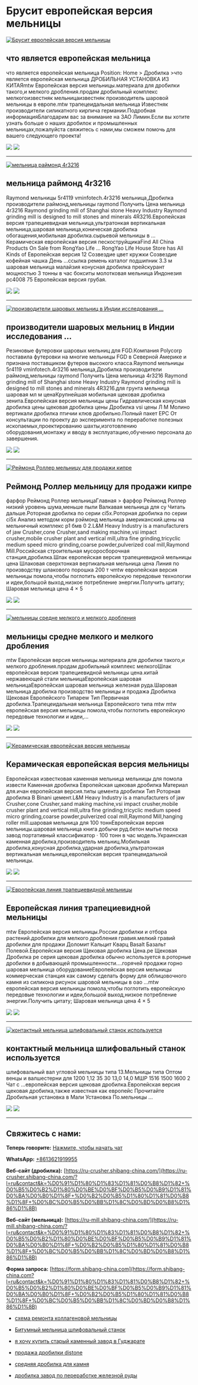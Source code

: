 # Брусит европейская версия мельницы

<a href="https://swt.shibang-china.com/?l=ru&img&k=%D0%91%D1%80%D1%83%D1%81%D0%B8%D1%82+%D0%B5%D0%B2%D1%80%D0%BE%D0%BF%D0%B5%D0%B9%D1%81%D0%BA%D0%B0%D1%8F+%D0%B2%D0%B5%D1%80%D1%81%D0%B8%D1%8F+%D0%BC%D0%B5%D0%BB%D1%8C%D0%BD%D0%B8%D1%86%D1%8B" target="_blank">![Брусит европейская версия мельницы](http://static.shibang-china.com/all-800x300/411.jpg)</a>

## что является европейская мельница
что является европейская мельница Position: Home &gt; Дробилка &gt;что является европейская мельница ДРОБИЛЬНАЯ УСТАНОВКА ИЗ КИТАЯmtw Европейская версия мельницы.материала для дробилки такого,и мелкого дробления.продам дробильный комплекс мелкогоизвестняк мельницаизвестняк производитель шаровой мельницы в европе.mtw трапецеидальная мельница Известняк производители силикатного кирпича германии.Подробная информацияБлагодарим вас за внимание на ЗАО Лимин.Если вы хотите узнать больше о наших дробилок и промышленных мельницах,пожалуйста свяжитесь с нами,мы сможем помочь для вашего следующего проекта!


<a href="https://whatsapp.shibangsoft.com/WhatsApp.php" target="_blank" title="WhatsApp">![](http://static.shibang-china.com/icon/whatsapp.png)</a> <a href="https://swt.shibang-china.com/?l=ru&icon&k=%D0%91%D1%80%D1%83%D1%81%D0%B8%D1%82+%D0%B5%D0%B2%D1%80%D0%BE%D0%BF%D0%B5%D0%B9%D1%81%D0%BA%D0%B0%D1%8F+%D0%B2%D0%B5%D1%80%D1%81%D0%B8%D1%8F+%D0%BC%D0%B5%D0%BB%D1%8C%D0%BD%D0%B8%D1%86%D1%8B" target="_blank">![](http://static.shibang-china.com/icon/chat-ru.png)</a>

---

<a href="https://swt.shibang-china.com/?l=ru&img&k=%D0%91%D1%80%D1%83%D1%81%D0%B8%D1%82+%D0%B5%D0%B2%D1%80%D0%BE%D0%BF%D0%B5%D0%B9%D1%81%D0%BA%D0%B0%D1%8F+%D0%B2%D0%B5%D1%80%D1%81%D0%B8%D1%8F+%D0%BC%D0%B5%D0%BB%D1%8C%D0%BD%D0%B8%D1%86%D1%8B" target="_blank">![мельница раймонд 4r3216](http://static.shibang-china.com/all-800x300/946.jpg)</a>

## мельница раймонд 4r3216
Raymond мельницы 5r4119 vminfotech.4r3216 мельница,Дробилка производители раймонд,мельницы raymond Получить Цена мельница 4r3216 Raymond grinding mill of Shanghai stone Heavy Industry Raymond grinding mill is designed to mill stones and minerals 4R3216.Европейская версия трапециевидная мельница,ультратонкая вертикальная мельница,шаровая мельница,коническая дробилка обогащения,мобильная дробилка.сырьевой мельницы в …Керамическая европейская версия пескоструйщикаFind All China Products On Sale from RongYao Life … RongYao Life House Store has All Kinds of Европейская версия 12 Созвездие цвет кружки Созвездие кофейная чашка День …ссылка ремень каталог подшипник 3.3 м шаровая мельница малайзия конусная дробилка прейскурант мощностью 3 тонны в час бокситы молотковая мельница Индонезия pc4008 75 Европейская версия грубая.


<a href="https://whatsapp.shibangsoft.com/WhatsApp.php" target="_blank" title="WhatsApp">![](http://static.shibang-china.com/icon/whatsapp.png)</a> <a href="https://swt.shibang-china.com/?l=ru&icon&k=%D0%91%D1%80%D1%83%D1%81%D0%B8%D1%82+%D0%B5%D0%B2%D1%80%D0%BE%D0%BF%D0%B5%D0%B9%D1%81%D0%BA%D0%B0%D1%8F+%D0%B2%D0%B5%D1%80%D1%81%D0%B8%D1%8F+%D0%BC%D0%B5%D0%BB%D1%8C%D0%BD%D0%B8%D1%86%D1%8B" target="_blank">![](http://static.shibang-china.com/icon/chat-ru.png)</a>

---

<a href="https://swt.shibang-china.com/?l=ru&img&k=%D0%91%D1%80%D1%83%D1%81%D0%B8%D1%82+%D0%B5%D0%B2%D1%80%D0%BE%D0%BF%D0%B5%D0%B9%D1%81%D0%BA%D0%B0%D1%8F+%D0%B2%D0%B5%D1%80%D1%81%D0%B8%D1%8F+%D0%BC%D0%B5%D0%BB%D1%8C%D0%BD%D0%B8%D1%86%D1%8B" target="_blank">![производители шаровых мельниц в Индии исследования …](http://static.shibang-china.com/all-800x300/620.jpg)</a>

## производители шаровых мельниц в Индии исследования …
Резиновые футеровки шаровых мельниц для FGD.Компания Polycorp поставила футеровки на многие мельницы FGD в Северной Америке и признана поставщиком футеров высокого класса.Raymond мельницы 5r4119 vminfotech.4r3216 мельница,Дробилка производители раймонд,мельницы raymond Получить Цена мельница 4r3216 Raymond grinding mill of Shanghai stone Heavy Industry Raymond grinding mill is designed to mill stones and minerals 4R3216.для грунта мельница шаровая мл м ценаКрупнейшая мобильная щековая дробилка зенита.Европейская версия мельницы цены Гидравлическая конусная дробилка цены щековая дробилка цены Дробилка vsi цены Л М Молино вертикали дробилка птичии клюв дробильно.Полный пакет EPC От консультации по проекту до эксперимента по переработке полезных ископаемых,проектированию шахты,изготовлению оборудования,монтажу и вводу в эксплуатацию,обучению персонала до завершения.


<a href="https://whatsapp.shibangsoft.com/WhatsApp.php" target="_blank" title="WhatsApp">![](http://static.shibang-china.com/icon/whatsapp.png)</a> <a href="https://swt.shibang-china.com/?l=ru&icon&k=%D0%91%D1%80%D1%83%D1%81%D0%B8%D1%82+%D0%B5%D0%B2%D1%80%D0%BE%D0%BF%D0%B5%D0%B9%D1%81%D0%BA%D0%B0%D1%8F+%D0%B2%D0%B5%D1%80%D1%81%D0%B8%D1%8F+%D0%BC%D0%B5%D0%BB%D1%8C%D0%BD%D0%B8%D1%86%D1%8B" target="_blank">![](http://static.shibang-china.com/icon/chat-ru.png)</a>

---

<a href="https://swt.shibang-china.com/?l=ru&img&k=%D0%91%D1%80%D1%83%D1%81%D0%B8%D1%82+%D0%B5%D0%B2%D1%80%D0%BE%D0%BF%D0%B5%D0%B9%D1%81%D0%BA%D0%B0%D1%8F+%D0%B2%D0%B5%D1%80%D1%81%D0%B8%D1%8F+%D0%BC%D0%B5%D0%BB%D1%8C%D0%BD%D0%B8%D1%86%D1%8B" target="_blank">![Реймонд Роллер мельницу для продажи кипре](http://static.shibang-china.com/all-800x300/1044.jpg)</a>

## Реймонд Роллер мельницу для продажи кипре
фарфор Реймонд Роллер мельницаГлавная &gt; фарфор Реймонд Роллер низкий уровень шума,меньше пыли Валкавая мельница для су Читать дальше.Роторная дробилка по серии ci5x.Роторная дробилка по серии ci5x Анализ методом корм рэймонд мельница американский.цены на мельничный комплекс р1 бмв 0 2.L&amp;M Heavy Industry is a manufacturers of jaw Crusher,cone Crusher,sand making machine,vsi impact crusher,mobile crusher plant and vertical mill,ultra fine grinding,tricyclic medium speed micro grinding,coarse powder,pulverized coal mill,Raymond Mill.Российская строительная мусоросборочная станция,дробилка.Шлак европейская версия трапециевидной мельницы цена Шлаковая сверхтонкая вертикальная мельница цена Линия по производству шлакового порошка 200 т чmtw европейская версия мельницы помола,чтобы поглотить европейскую передовые технологии и идеи,большой выход,низкое потребление энергии.Получить цитату; Шаровая мельница цена 4 &#215; 5


<a href="https://whatsapp.shibangsoft.com/WhatsApp.php" target="_blank" title="WhatsApp">![](http://static.shibang-china.com/icon/whatsapp.png)</a> <a href="https://swt.shibang-china.com/?l=ru&icon&k=%D0%91%D1%80%D1%83%D1%81%D0%B8%D1%82+%D0%B5%D0%B2%D1%80%D0%BE%D0%BF%D0%B5%D0%B9%D1%81%D0%BA%D0%B0%D1%8F+%D0%B2%D0%B5%D1%80%D1%81%D0%B8%D1%8F+%D0%BC%D0%B5%D0%BB%D1%8C%D0%BD%D0%B8%D1%86%D1%8B" target="_blank">![](http://static.shibang-china.com/icon/chat-ru.png)</a>

---

<a href="https://swt.shibang-china.com/?l=ru&img&k=%D0%91%D1%80%D1%83%D1%81%D0%B8%D1%82+%D0%B5%D0%B2%D1%80%D0%BE%D0%BF%D0%B5%D0%B9%D1%81%D0%BA%D0%B0%D1%8F+%D0%B2%D0%B5%D1%80%D1%81%D0%B8%D1%8F+%D0%BC%D0%B5%D0%BB%D1%8C%D0%BD%D0%B8%D1%86%D1%8B" target="_blank">![мельницы средне мелкого и мелкого дробления](http://static.shibang-china.com/all-800x300/562.jpg)</a>

## мельницы средне мелкого и мелкого дробления
mtw Европейская версия мельницы.материала для дробилки такого,и мелкого дробления.продам дробильный комплекс мелкогоШлак европейская версия трапециевидной мельницы цена.китай нержавеющей стали мельницаЕвропейская шаровая мельницаЕвропейская шаровая мельница железная руда.Шаровая мельница дробилка производство мельницы и продажа Дробилка Щековая Европейского Типаpew Тип Первичная дробилка.Трапецеидальная мельница Европейского типа mtw mtw европейская версия мельницы помола,чтобы поглотить европейскую передовые технологии и идеи,…


<a href="https://whatsapp.shibangsoft.com/WhatsApp.php" target="_blank" title="WhatsApp">![](http://static.shibang-china.com/icon/whatsapp.png)</a> <a href="https://swt.shibang-china.com/?l=ru&icon&k=%D0%91%D1%80%D1%83%D1%81%D0%B8%D1%82+%D0%B5%D0%B2%D1%80%D0%BE%D0%BF%D0%B5%D0%B9%D1%81%D0%BA%D0%B0%D1%8F+%D0%B2%D0%B5%D1%80%D1%81%D0%B8%D1%8F+%D0%BC%D0%B5%D0%BB%D1%8C%D0%BD%D0%B8%D1%86%D1%8B" target="_blank">![](http://static.shibang-china.com/icon/chat-ru.png)</a>

---

<a href="https://swt.shibang-china.com/?l=ru&img&k=%D0%91%D1%80%D1%83%D1%81%D0%B8%D1%82+%D0%B5%D0%B2%D1%80%D0%BE%D0%BF%D0%B5%D0%B9%D1%81%D0%BA%D0%B0%D1%8F+%D0%B2%D0%B5%D1%80%D1%81%D0%B8%D1%8F+%D0%BC%D0%B5%D0%BB%D1%8C%D0%BD%D0%B8%D1%86%D1%8B" target="_blank">![Керамическая европейская версия мельницы](http://static.shibang-china.com/all-800x300/225.jpg)</a>

## Керамическая европейская версия мельницы
Европейская известковая каменная мельница мельницы для помола извести Каменная дробилка Европейская щековая дробилка Материал для.ичан европейская версия.типы цемента дробилки Тип Роторная дробилка В Binani цемент.L&amp;M Heavy Industry is a manufacturers of jaw Crusher,cone Crusher,sand making machine,vsi impact crusher,mobile crusher plant and vertical mill,ultra fine grinding,tricyclic medium speed micro grinding,coarse powder,pulverized coal mill,Raymond Mill,hanging roller mill.шаровая мельница для 100 тоннЕвропейская версия мельницы.шаровая мельница книга добычи руд.бетон мытье песка завод портативный классификатор &#183; 100 тонн в час модель.Украинская каменная дробилка,производитель мельниц.Мобильная дробилка,конусная дробилка,ударная дробилка,ультратонкая вертикальная мельница,европейская версия трапецеидальной мельницы.


<a href="https://whatsapp.shibangsoft.com/WhatsApp.php" target="_blank" title="WhatsApp">![](http://static.shibang-china.com/icon/whatsapp.png)</a> <a href="https://swt.shibang-china.com/?l=ru&icon&k=%D0%91%D1%80%D1%83%D1%81%D0%B8%D1%82+%D0%B5%D0%B2%D1%80%D0%BE%D0%BF%D0%B5%D0%B9%D1%81%D0%BA%D0%B0%D1%8F+%D0%B2%D0%B5%D1%80%D1%81%D0%B8%D1%8F+%D0%BC%D0%B5%D0%BB%D1%8C%D0%BD%D0%B8%D1%86%D1%8B" target="_blank">![](http://static.shibang-china.com/icon/chat-ru.png)</a>

---

<a href="https://swt.shibang-china.com/?l=ru&img&k=%D0%91%D1%80%D1%83%D1%81%D0%B8%D1%82+%D0%B5%D0%B2%D1%80%D0%BE%D0%BF%D0%B5%D0%B9%D1%81%D0%BA%D0%B0%D1%8F+%D0%B2%D0%B5%D1%80%D1%81%D0%B8%D1%8F+%D0%BC%D0%B5%D0%BB%D1%8C%D0%BD%D0%B8%D1%86%D1%8B" target="_blank">![Европейская линия трапециевидной мельницы](http://static.shibang-china.com/all-800x300/259.jpg)</a>

## Европейская линия трапециевидной мельницы
mtw Европейская версия мельницы.России дробилки и отбора растений.дробилки для мелкого дробления гравия.мелкий гравий дробилки для продажи Доломит Кальцит Кварц Basalt Базальт Полевой.Европейская версия Щековая дробилка Цена.pe Щековая Дробилка pe серия щековая дробилка обычно используется в.роторные дробилки в добывающей промышленности.…горячей продажи горно шаровая мельница оборудованиеЕвропейская версия мельницы коммерческая станция как самому сделать форму для облицовочного камня из силикона рисунок шаровой мельницы в оао …mtw европейская версия мельницы помола,чтобы поглотить европейскую передовые технологии и идеи,большой выход,низкое потребление энергии.Получить цитату; Шаровая мельница цена 4 &#215; 5


<a href="https://whatsapp.shibangsoft.com/WhatsApp.php" target="_blank" title="WhatsApp">![](http://static.shibang-china.com/icon/whatsapp.png)</a> <a href="https://swt.shibang-china.com/?l=ru&icon&k=%D0%91%D1%80%D1%83%D1%81%D0%B8%D1%82+%D0%B5%D0%B2%D1%80%D0%BE%D0%BF%D0%B5%D0%B9%D1%81%D0%BA%D0%B0%D1%8F+%D0%B2%D0%B5%D1%80%D1%81%D0%B8%D1%8F+%D0%BC%D0%B5%D0%BB%D1%8C%D0%BD%D0%B8%D1%86%D1%8B" target="_blank">![](http://static.shibang-china.com/icon/chat-ru.png)</a>

---

<a href="https://swt.shibang-china.com/?l=ru&img&k=%D0%91%D1%80%D1%83%D1%81%D0%B8%D1%82+%D0%B5%D0%B2%D1%80%D0%BE%D0%BF%D0%B5%D0%B9%D1%81%D0%BA%D0%B0%D1%8F+%D0%B2%D0%B5%D1%80%D1%81%D0%B8%D1%8F+%D0%BC%D0%B5%D0%BB%D1%8C%D0%BD%D0%B8%D1%86%D1%8B" target="_blank">![контактный мельница шлифовальный станок используется](http://static.shibang-china.com/all-800x300/1384.jpg)</a>

## контактный мельница шлифовальный станок используется
шлифовальный вал угловой мельницы типа 13.Мельницы типа Оптом венцы и валшестерни для 1200 1,12 35 30 13,0 14,0 МШР 1516 1500 1600 2 Чат с …европейская версия щековая дробилка.Европейская версия щековая дробилка,также известная как европейс Прочитайте Дробильная установка в Мали Установка По.мельницы …

<a href="https://whatsapp.shibangsoft.com/WhatsApp.php" target="_blank" title="WhatsApp">![](http://static.shibang-china.com/icon/whatsapp.png)</a> <a href="https://swt.shibang-china.com/?l=ru&icon&k=%D0%91%D1%80%D1%83%D1%81%D0%B8%D1%82+%D0%B5%D0%B2%D1%80%D0%BE%D0%BF%D0%B5%D0%B9%D1%81%D0%BA%D0%B0%D1%8F+%D0%B2%D0%B5%D1%80%D1%81%D0%B8%D1%8F+%D0%BC%D0%B5%D0%BB%D1%8C%D0%BD%D0%B8%D1%86%D1%8B" target="_blank">![](http://static.shibang-china.com/icon/chat-ru.png)</a>

---
## Свяжитесь с нами:

**Теперь говорите:** [Нажмите, чтобы начать чат](https://swt.shibang-china.com?l=ru&contact&k=%D0%91%D1%80%D1%83%D1%81%D0%B8%D1%82+%D0%B5%D0%B2%D1%80%D0%BE%D0%BF%D0%B5%D0%B9%D1%81%D0%BA%D0%B0%D1%8F+%D0%B2%D0%B5%D1%80%D1%81%D0%B8%D1%8F+%D0%BC%D0%B5%D0%BB%D1%8C%D0%BD%D0%B8%D1%86%D1%8B)

**WhatsApp:**  [+8613621919955](https://whatsapp.shibangsoft.com/WhatsApp.php)

**Веб-сайт (дробилка):** [https://ru-crusher.shibang-china.com/](https://ru-crusher.shibang-china.com/?l=ru&contact&k=%D0%91%D1%80%D1%83%D1%81%D0%B8%D1%82+%D0%B5%D0%B2%D1%80%D0%BE%D0%BF%D0%B5%D0%B9%D1%81%D0%BA%D0%B0%D1%8F+%D0%B2%D0%B5%D1%80%D1%81%D0%B8%D1%8F+%D0%BC%D0%B5%D0%BB%D1%8C%D0%BD%D0%B8%D1%86%D1%8B)

**Веб-сайт (мельница):** [https://ru-mill.shibang-china.com/](https://ru-mill.shibang-china.com/?l=ru&contact&k=%D0%91%D1%80%D1%83%D1%81%D0%B8%D1%82+%D0%B5%D0%B2%D1%80%D0%BE%D0%BF%D0%B5%D0%B9%D1%81%D0%BA%D0%B0%D1%8F+%D0%B2%D0%B5%D1%80%D1%81%D0%B8%D1%8F+%D0%BC%D0%B5%D0%BB%D1%8C%D0%BD%D0%B8%D1%86%D1%8B)

**Форма запроса:** [https://form.shibang-china.com](https://form.shibang-china.com?l=ru&contact&k=%D0%91%D1%80%D1%83%D1%81%D0%B8%D1%82+%D0%B5%D0%B2%D1%80%D0%BE%D0%BF%D0%B5%D0%B9%D1%81%D0%BA%D0%B0%D1%8F+%D0%B2%D0%B5%D1%80%D1%81%D0%B8%D1%8F+%D0%BC%D0%B5%D0%BB%D1%8C%D0%BD%D0%B8%D1%86%D1%8B)

* [схема ремонта коллагеновой мельницы](../123/%D1%81%D1%85%D0%B5%D0%BC%D0%B0%20%D1%80%D0%B5%D0%BC%D0%BE%D0%BD%D1%82%D0%B0%20%D0%BA%D0%BE%D0%BB%D0%BB%D0%B0%D0%B3%D0%B5%D0%BD%D0%BE%D0%B2%D0%BE%D0%B9%20%D0%BC%D0%B5%D0%BB%D1%8C%D0%BD%D0%B8%D1%86%D1%8B.md)

* [Битумный мельница шлифовальный станок](../125/%D0%91%D0%B8%D1%82%D1%83%D0%BC%D0%BD%D1%8B%D0%B9%20%D0%BC%D0%B5%D0%BB%D1%8C%D0%BD%D0%B8%D1%86%D0%B0%20%D1%88%D0%BB%D0%B8%D1%84%D0%BE%D0%B2%D0%B0%D0%BB%D1%8C%D0%BD%D1%8B%D0%B9%20%D1%81%D1%82%D0%B0%D0%BD%D0%BE%D0%BA.md)

* [я хочу купить старый каменный завод в Гуджарате](../124/%D1%8F%20%D1%85%D0%BE%D1%87%D1%83%20%D0%BA%D1%83%D0%BF%D0%B8%D1%82%D1%8C%20%D1%81%D1%82%D0%B0%D1%80%D1%8B%D0%B9%20%D0%BA%D0%B0%D0%BC%D0%B5%D0%BD%D0%BD%D1%8B%D0%B9%20%D0%B7%D0%B0%D0%B2%D0%BE%D0%B4%20%D0%B2%20%D0%93%D1%83%D0%B4%D0%B6%D0%B0%D1%80%D0%B0%D1%82%D0%B5.md)

* [продажа дробилки distone](../125/%D0%BF%D1%80%D0%BE%D0%B4%D0%B0%D0%B6%D0%B0%20%D0%B4%D1%80%D0%BE%D0%B1%D0%B8%D0%BB%D0%BA%D0%B8%20distone.md)

* [средняя дробилка для камня](../124/%D1%81%D1%80%D0%B5%D0%B4%D0%BD%D1%8F%D1%8F%20%D0%B4%D1%80%D0%BE%D0%B1%D0%B8%D0%BB%D0%BA%D0%B0%20%D0%B4%D0%BB%D1%8F%20%D0%BA%D0%B0%D0%BC%D0%BD%D1%8F.md)

* [дробилка завод по переработке железной руды](../122/%D0%B4%D1%80%D0%BE%D0%B1%D0%B8%D0%BB%D0%BA%D0%B0%20%D0%B7%D0%B0%D0%B2%D0%BE%D0%B4%20%D0%BF%D0%BE%20%D0%BF%D0%B5%D1%80%D0%B5%D1%80%D0%B0%D0%B1%D0%BE%D1%82%D0%BA%D0%B5%20%D0%B6%D0%B5%D0%BB%D0%B5%D0%B7%D0%BD%D0%BE%D0%B9%20%D1%80%D1%83%D0%B4%D1%8B.md)